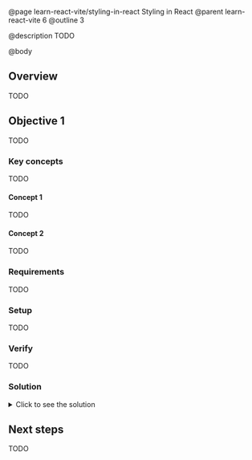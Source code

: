 @page learn-react-vite/styling-in-react Styling in React
@parent learn-react-vite 6
@outline 3

@description TODO

@body

## Overview

TODO

## Objective 1

TODO

### Key concepts

TODO

#### Concept 1

TODO

#### Concept 2

TODO

### Requirements

TODO

### Setup

TODO

### Verify

TODO

### Solution

<details>
<summary>Click to see the solution</summary>

TODO

</details>

## Next steps

TODO